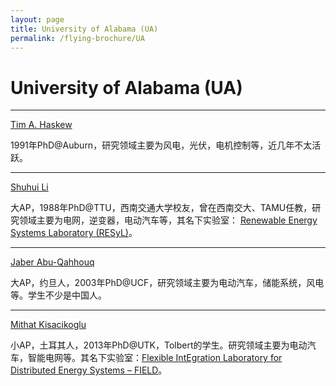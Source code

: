 ```yaml
---
layout: page
title: University of Alabama (UA)
permalink: /flying-brochure/UA
---
```

# University of Alabama (UA)

---

[Tim A. Haskew](http://ece.eng.ua.edu/people/thaskew/)

1991年PhD@Auburn，研究领域主要为风电，光伏，电机控制等，近几年不太活跃。

---

[Shuhui Li](http://shli.people.ua.edu/dr-shuhui-li.html)

大AP，1988年PhD@TTU，西南交通大学校友，曾在西南交大、TAMU任教，研究领域主要为电网，逆变器，电动汽车等，其名下实验室：
[Renewable Energy Systems Laboratory (RESyL)](http://shli.people.ua.edu/)。

---

[Jaber Abu-Qahhouq](http://ece.eng.ua.edu/people/jaberq/)

大AP，约旦人，2003年PhD@UCF，研究领域主要为电动汽车，储能系统，风电等。学生不少是中国人。

---

[Mithat Kisacikoglu](http://ece.eng.ua.edu/people/kisacikoglu-mithat/)

小AP，土耳其人，2013年PhD@UTK，Tolbert的学生。研究领域主要为电动汽车，智能电网等。其名下实验室：[Flexible IntEgration Laboratory for Distributed Energy Systems – FIELD](http://mck.people.ua.edu/)。
